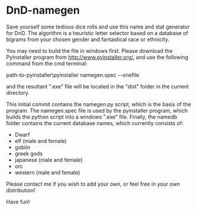 # DnD-namegen
Save yourself some tedious dice rolls and use this name and stat generator for DnD. The algorithm is a heuristic letter selector based on a database of bigrams from your chosen gender and fantastical race or ethnicity. 

You may need to build the file in windows first. Please download the PyInstaller program from http://www.pyinstaller.org/, and use the following command from the cmd terminal:

path-to-pyinstaller\pyinstaller namegen.spec --onefile

and the resultant ".exe" file will be located in the "dist" folder in the current directory.

This initial commit contains the namegen.py script, which is the basis of the program. The namegen.spec file is used by the pyinstaller program, which builds the python script into a windows ".exe" file. Finally, the namedb folder contains the current database names, which currently consists of:
* Dwarf
* elf (male and female)
* goblin
* greek gods
* japanese (male and female)
* orc
* western (male and female)

Please contact me if you wish to add your own, or feel free in your own distribution! 

Have fun!
